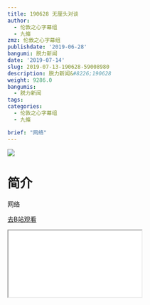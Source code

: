 ```yaml
---
title: 190628 无厘头对谈
author:
  - 伦敦之心字幕组
  - 九條
zmz: 伦敦之心字幕组
publishdate: '2019-06-28'
bangumi: 脱力新闻
date: '2019-07-14'
slug: 2019-07-13-190628-59008980
description: 脱力新闻&#8226;190628
weight: 9286.0
bangumis:
  - 脱力新闻
tags:
categories:
  - 伦敦之心字幕组
  - 九條

brief: "网络"
---
```

![](https://raw.githubusercontent.com/tcgriffith/owaraisite/master/static/tmpimg/b9f79302cdc04c73ac6c6197f9c816fa8358bcad.jpg.480.jpg)
# 简介  
网络  

[去B站观看](https://www.bilibili.com/video/av59008980/)
<div class ="resp-container"><iframe class="testiframe" src="//player.bilibili.com/player.html?aid=59008980"", scrolling="no", allowfullscreen="true" > </iframe></div> 
